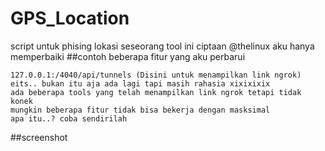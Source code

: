 # GPS_Location
script untuk phising lokasi seseorang
tool ini ciptaan @thelinux aku hanya memperbaiki
##contoh beberapa fitur yang aku perbarui
```
127.0.0.1:/4040/api/tunnels (Disini untuk menampilkan link ngrok)
eits.. bukan itu aja ada lagi tapi masih rahasia xixixixix
ada beberapa tools yang telah menampilkan link ngrok tetapi tidak konek
mungkin beberapa fitur tidak bisa bekerja dengan masksimal 
apa itu..? coba sendirilah
```

##screenshot

